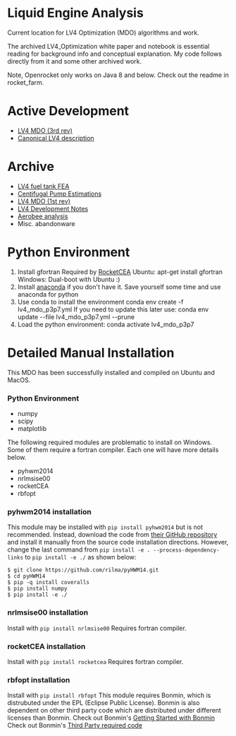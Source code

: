 # Liquid Engine Analysis

Current location for LV4 Optimization (MDO) algorithms and work.

The archived LV4_Optimization white paper and notebook is essential reading for background info and conceptual explanation. My code follows directly from it and some other archived work.

Note, Openrocket only works on Java 8 and below. Check out the readme in rocket_farm.

# Active Development
* [LV4 MDO (3rd rev)](http://nbviewer.jupyter.org/github/psas/liquid-engine-analysis/blob/master/Simulation_and_Optimization/Multidisciplinary_Design_Optimization.ipynb)
* [Canonical LV4 description](http://nbviewer.ipython.org/github/psas/liquid-engine-analysis/blob/master/LV4_canonical/lv4_optimizer_output.txt)

# Archive
* [LV4 fuel tank FEA](http://nbviewer.ipython.org/github/psas/liquid-engine-analysis/blob/master/archive/AirframeFEA/LV4FuelTankParameters.ipynb)
* [Centifugal Pump Estimations](http://nbviewer.ipython.org/github/psas/liquid-engine-analysis/blob/master/archive/electric_pump_calcs/pump_sizing.ipynb)
* [LV4 MDO (1st rev)](http://nbviewer.ipython.org/github/psas/liquid-engine-analysis/blob/master/archive/LV4_Optimization.ipynb)
* [LV4 Development Notes](http://nbviewer.ipython.org/github/psas/liquid-engine-analysis/blob/master/archive/rocket_notes)
* [Aerobee analysis](http://nbviewer.ipython.org/github/psas/liquid-engine-analysis/blob/master/archive/aerobee-150-reconstruction/AJ11-26.ipynb)
* Misc. abandonware

# Python Environment
1) Install gfortran
   Required by [RocketCEA](https://rocketcea.readthedocs.io/en/latest/quickstart.html) 
    Ubuntu: apt-get install gfortran
    Windows: Dual-boot with Ubuntu :)
2) Install [anaconda](https://www.anaconda.com/products/individual) if you don't have it. Save yourself some time and use anaconda for python
3) Use conda to install the environment
   conda env create -f lv4_mdo_p3p7.yml
   If you need to update this later use:
   conda env update --file lv4_mdo_p3p7.yml --prune
4) Load the python environment:
   conda activate lv4_mdo_p3p7

# Detailed Manual Installation
This MDO has been successfully installed and compiled on Ubuntu and MacOS. 

### Python Environment
* numpy
* scipy
* matplotlib

The following required modules are problematic to install on Windows.
Some of them require a fortran compiler.
Each one will have more details below.
* pyhwm2014
* nrlmsise00 
* rocketCEA
* rbfopt

### pyhwm2014 installation
This module may be installed with `pip install pyhwm2014` but is not recommended.
Instead, download the code from [their GitHub repository](https://github.com/rilma/pyHWM14) and install it manually from the source code installation directions.
However, change the last command from `pip install -e . --process-dependency-links` to `pip install -e ./` as shown below:
```
$ git clone https://github.com/rilma/pyHWM14.git
$ cd pyHWM14
$ pip -q install coveralls
$ pip install numpy
$ pip install -e ./
```

### nrlmsise00 installation
Install with `pip install nrlmsise00`
Requires fortran compiler.


### rocketCEA installation
Install with `pip install rocketcea`
Requires fortran compiler.


### rbfopt installation
Install with `pip install rbfopt`
This module requires Bonmin, which is distrubuted under the EPL (Eclipse Public License). 
Bonmin is also dependent on other third party code which are distributed under different licenses than Bonmin.
Check out Bonmin's [Getting Started with Bonmin](https://projects.coin-or.org/Bonmin/wiki/GettingStarted)
Check out Bonmin's [Third Party required code](https://projects.coin-or.org/Bonmin/wiki/ThirdParty)

